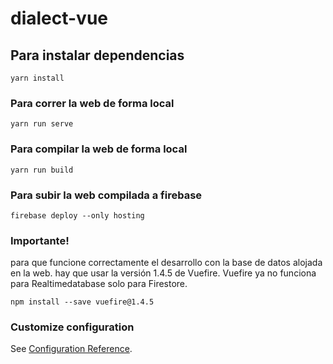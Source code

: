 # dialect-vue

## Para instalar dependencias
```
yarn install
```

### Para correr la web de forma local
```
yarn run serve
```


### Para compilar la web de forma local
```
yarn run build
```
### Para subir la web compilada a firebase
```
firebase deploy --only hosting
```

### Importante!
para que funcione correctamente el desarrollo con la base de datos alojada en la web. hay que usar la versión
1.4.5 de Vuefire.  Vuefire ya no funciona para Realtimedatabase solo para Firestore.
```
npm install --save vuefire@1.4.5
```

### Customize configuration
See [Configuration Reference](https://cli.vuejs.org/config/).
